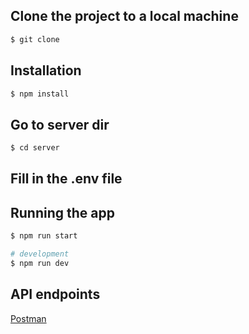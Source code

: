 ## Clone the project to a local machine
```bash
$ git clone
```

## Installation

```bash
$ npm install
```
## Go to server dir
```bash
$ cd server
```

## Fill in the .env file

## Running the app

```bash
$ npm run start

# development
$ npm run dev
```

## API endpoints
[Postman](https://www.postman.com/romanivunique/workspace/onyx-workspace/collection/14815615-fed20214-4586-4d9b-8d6e-f3d05d421f6c?action=share&creator=14815615)